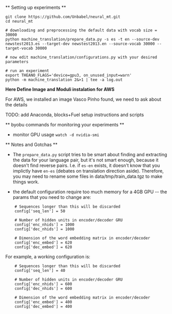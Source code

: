 ** Setting up experiments **

```
git clone https://github.com/Unbabel/neural_mt.git
cd neural_mt

# downloading and preprocessing the default data with vocab size = 30000
python machine_translation/prepare_data.py -s es -t en --source-dev newstest2013.es --target-dev newstest2013.en --source-vocab 30000 --target-vocab 30000

# now edit machine_translation/configurations.py with your desired parameters

# run an experiment
export THEANO_FLAGS='device=gpu3, on_unused_input=warn'
python -m machine_translation 2&>1 | tee -a log.out 
```


**Here Define Image and Moduli instalation for AWS**

For AWS, we installed an image Vasco Pinho found, we need to ask about the details

TODO: add Anaconda, blocks+Fuel setup instructions and scripts

** byobu commands for monitoring your experiments **

- monitor GPU usage
`watch -d nvidia-smi`

** Notes and Gotchas **
- The `prepare_data.py` script tries to be smart about finding and extracting the data for your language pair, but it's not smart enough, because it doesn't find reverse pairs. I.e. if `es-en` exists, it doesn't know that you implictly have `en-es` (debates on translation direction aside). Therefore, you may need to rename some files in data/tmp/train_data.tgz to make things work.

- the default configuration require too much memory for a 4GB GPU -- the params that you need to change are: 
```
    # Sequences longer than this will be discarded
    config['seq_len'] = 50

    # Number of hidden units in encoder/decoder GRU
    config['enc_nhids'] = 1000
    config['dec_nhids'] = 1000

    # Dimension of the word embedding matrix in encoder/decoder
    config['enc_embed'] = 620
    config['dec_embed'] = 620

```

For example, a working configuration is:

```
    # Sequences longer than this will be discarded
    config['seq_len'] = 40

    # Number of hidden units in encoder/decoder GRU
    config['enc_nhids'] = 600
    config['dec_nhids'] = 600

    # Dimension of the word embedding matrix in encoder/decoder
    config['enc_embed'] = 400
    config['dec_embed'] = 400
```


